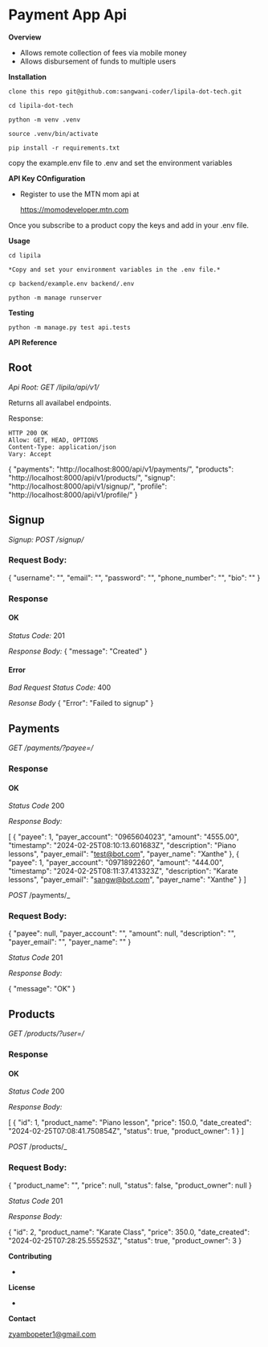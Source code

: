 # Payment App Api

**Overview**

- Allows remote collection of fees via mobile money
- Allows disbursement of funds to multiple users

**Installation**

    clone this repo git@github.com:sangwani-coder/lipila-dot-tech.git

    cd lipila-dot-tech

    python -m venv .venv

    source .venv/bin/activate
    
    pip install -r requirements.txt

copy the example.env file to .env and set the environment variables

**API Key COnfiguration**

- Register to use the MTN mom api at
    
    https://momodeveloper.mtn.com

Once you subscribe to a product copy the keys and add in your .env file.

**Usage**

    cd lipila

    *Copy and set your environment variables in the .env file.*

    cp backend/example.env backend/.env

    python -m manage runserver

**Testing**

    python -m manage.py test api.tests

**API Reference**

## Root
_Api Root: GET /lipila/api/v1/_

Returns all availabel endpoints.

Response:

    HTTP 200 OK
    Allow: GET, HEAD, OPTIONS
    Content-Type: application/json
    Vary: Accept

   {
        "payments": "http://localhost:8000/api/v1/payments/",
        "products": "http://localhost:8000/api/v1/products/",
        "signup": "http://localhost:8000/api/v1/signup/",
        "profile": "http://localhost:8000/api/v1/profile/"
    }

## Signup
_Signup: POST /signup/_

### Request Body:

{
    "username": "", 
    "email": "",
    "password": "",
    "phone_number": "",
    "bio": ""
}

### Response

#### OK
 *Status Code:* 201

 *Response Body:*
{
    "message": "Created"
}

#### Error
*Bad Request*
*Status Code:* 400

*Resonse Body*
{
    "Error": "Failed to signup"
}

## Payments
_GET /payments/?payee=<username>/_

### Response
#### OK
*Status Code* 200

*Response Body:*

[
    {
        "payee": 1,
        "payer_account": "0965604023",
        "amount": "4555.00",
        "timestamp": "2024-02-25T08:10:13.601683Z",
        "description": "Piano lessons",
        "payer_email": "test@bot.com",
        "payer_name": "Xanthe"
    },
    {
        "payee": 1,
        "payer_account": "0971892260",
        "amount": "444.00",
        "timestamp": "2024-02-25T08:11:37.413323Z",
        "description": "Karate lessons",
        "payer_email": "sangw@bot.com",
        "payer_name": "Xanthe"
    }
]

_POST_ /payments/_

### Request Body:

{
    "payee": null,
    "payer_account": "",
    "amount": null,
    "description": "",
    "payer_email": "",
    "payer_name": ""
}

*Status Code* 201

*Response Body:*

{
    "message": "OK"
}
## Products
_GET /products/?user=<username>/_

### Response
#### OK
*Status Code* 200

*Response Body:*

[
    {
        "id": 1,
        "product_name": "Piano lesson",
        "price": 150.0,
        "date_created": "2024-02-25T07:08:41.750854Z",
        "status": true,
        "product_owner": 1
    }
]


_POST_ /products/_

### Request Body:

{
    "product_name": "",
    "price": null,
    "status": false,
    "product_owner": null
}

*Status Code* 201

*Response Body:*

{
    "id": 2,
    "product_name": "Karate Class",
    "price": 350.0,
    "date_created": "2024-02-25T07:28:25.555253Z",
    "status": true,
    "product_owner": 3
}

**Contributing**

-

**License**

-

**Contact**

zyambopeter1@gmail.com
